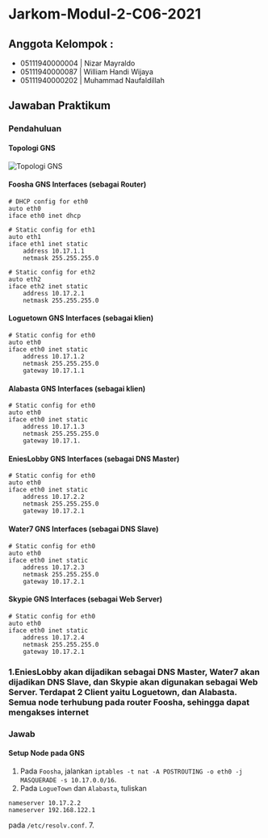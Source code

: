 # Jarkom-Modul-2-C06-2021

## Anggota Kelompok : 
- 05111940000004 | Nizar Mayraldo
- 05111940000087 | William Handi Wijaya
- 05111940000202 | Muhammad Naufaldillah

## Jawaban Praktikum
### Pendahuluan
#### Topologi GNS
![Topologi GNS](https://user-images.githubusercontent.com/52129348/138724448-efea0761-f7ee-4cbb-a147-abc2961b71d1.png)

#### Foosha GNS Interfaces (sebagai Router)
```
# DHCP config for eth0
auto eth0
iface eth0 inet dhcp

# Static config for eth1
auto eth1
iface eth1 inet static
	address 10.17.1.1
	netmask 255.255.255.0

# Static config for eth2
auto eth2
iface eth2 inet static
	address 10.17.2.1
	netmask 255.255.255.0
```

#### Loguetown GNS Interfaces (sebagai klien)
```
# Static config for eth0
auto eth0
iface eth0 inet static
	address 10.17.1.2
	netmask 255.255.255.0
	gateway 10.17.1.1
```

#### Alabasta GNS Interfaces (sebagai klien)
```
# Static config for eth0
auto eth0
iface eth0 inet static
	address 10.17.1.3
	netmask 255.255.255.0
	gateway 10.17.1.
```

#### EniesLobby GNS Interfaces (sebagai DNS Master)
```
# Static config for eth0
auto eth0
iface eth0 inet static
	address 10.17.2.2
	netmask 255.255.255.0
	gateway 10.17.2.1
```

#### Water7 GNS Interfaces (sebagai DNS Slave)
```
# Static config for eth0
auto eth0
iface eth0 inet static
	address 10.17.2.3
	netmask 255.255.255.0
	gateway 10.17.2.1
```

#### Skypie GNS Interfaces (sebagai Web Server)
```
# Static config for eth0
auto eth0
iface eth0 inet static
	address 10.17.2.4
	netmask 255.255.255.0
	gateway 10.17.2.1
```

### 1.EniesLobby akan dijadikan sebagai DNS Master, Water7 akan dijadikan DNS Slave, dan Skypie akan digunakan sebagai Web Server. Terdapat 2 Client yaitu Loguetown, dan Alabasta. Semua node terhubung pada router Foosha, sehingga dapat mengakses internet

### Jawab
#### Setup Node pada GNS
1. Pada `Foosha`, jalankan `iptables -t nat -A POSTROUTING -o eth0 -j MASQUERADE -s 10.17.0.0/16`.
2. Pada `LogueTown` dan `Alabasta`, tuliskan 
```
nameserver 10.17.2.2
nameserver 192.168.122.1
```
pada `/etc/resolv.conf`.
7. 
